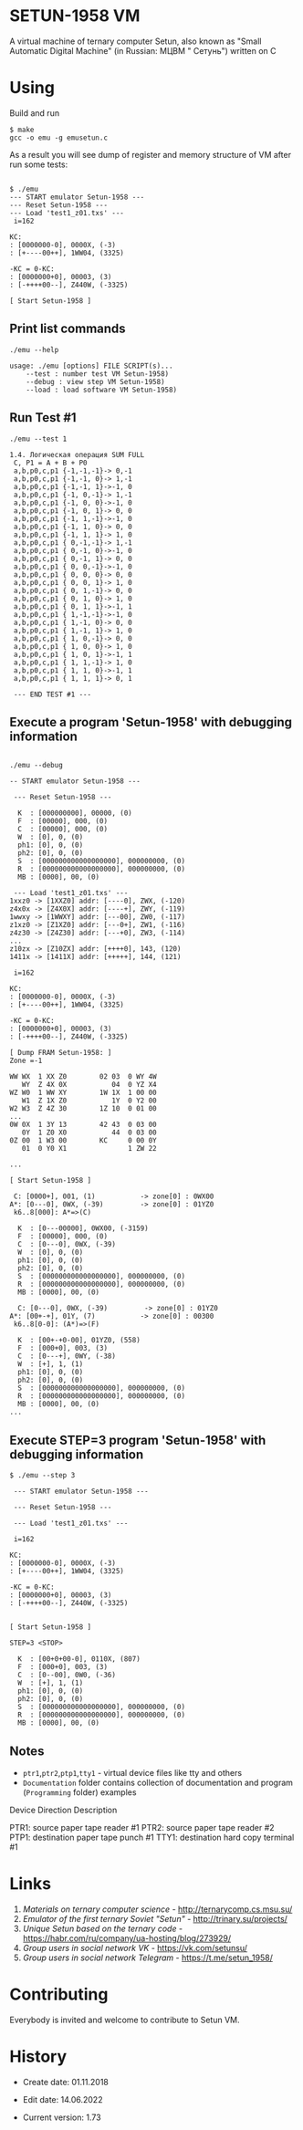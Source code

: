 SETUN-1958 VM
=============

A virtual machine of ternary computer Setun, also known as "Small Automatic Digital Machine" (in Russian: МЦВМ "
Сетунь") written on C

# Using

Build and run

```shell
$ make
gcc -o emu -g emusetun.c
```

As a result you will see dump of register and memory structure of VM after run some tests:

```shell

$ ./emu
--- START emulator Setun-1958 ---
--- Reset Setun-1958 ---
--- Load 'test1_z01.txs' ---
 i=162

KC:
: [0000000-0], 0000X, (-3)
: [+----00++], 1WW04, (3325)

-KC = 0-KC:
: [0000000+0], 00003, (3)
: [-++++00--], Z440W, (-3325)

[ Start Setun-1958 ]
```

## Print  list commands 
```shell
./emu --help

usage: ./emu [options] FILE SCRIPT(s)...
	--test : number test VM Setun-1958)
	--debug : view step VM Setun-1958)
	--load : load software VM Setun-1958)
```

## Run Test #1
```shell
./emu --test 1

1.4. Логическая операция SUM FULL
 C, P1 = A + B + P0
 a,b,p0,c,p1 {-1,-1,-1}-> 0,-1
 a,b,p0,c,p1 {-1,-1, 0}-> 1,-1
 a,b,p0,c,p1 {-1,-1, 1}->-1, 0
 a,b,p0,c,p1 {-1, 0,-1}-> 1,-1
 a,b,p0,c,p1 {-1, 0, 0}->-1, 0
 a,b,p0,c,p1 {-1, 0, 1}-> 0, 0
 a,b,p0,c,p1 {-1, 1,-1}->-1, 0
 a,b,p0,c,p1 {-1, 1, 0}-> 0, 0
 a,b,p0,c,p1 {-1, 1, 1}-> 1, 0
 a,b,p0,c,p1 { 0,-1,-1}-> 1,-1
 a,b,p0,c,p1 { 0,-1, 0}->-1, 0
 a,b,p0,c,p1 { 0,-1, 1}-> 0, 0
 a,b,p0,c,p1 { 0, 0,-1}->-1, 0
 a,b,p0,c,p1 { 0, 0, 0}-> 0, 0
 a,b,p0,c,p1 { 0, 0, 1}-> 1, 0
 a,b,p0,c,p1 { 0, 1,-1}-> 0, 0
 a,b,p0,c,p1 { 0, 1, 0}-> 1, 0
 a,b,p0,c,p1 { 0, 1, 1}->-1, 1
 a,b,p0,c,p1 { 1,-1,-1}->-1, 0
 a,b,p0,c,p1 { 1,-1, 0}-> 0, 0
 a,b,p0,c,p1 { 1,-1, 1}-> 1, 0
 a,b,p0,c,p1 { 1, 0,-1}-> 0, 0
 a,b,p0,c,p1 { 1, 0, 0}-> 1, 0
 a,b,p0,c,p1 { 1, 0, 1}->-1, 1
 a,b,p0,c,p1 { 1, 1,-1}-> 1, 0
 a,b,p0,c,p1 { 1, 1, 0}->-1, 1
 a,b,p0,c,p1 { 1, 1, 1}-> 0, 1

 --- END TEST #1 ---

```

## Execute a program 'Setun-1958' with debugging information
```shell

./emu --debug

-- START emulator Setun-1958 ---

 --- Reset Setun-1958 ---

  K  : [000000000], 00000, (0)
  F  : [00000], 000, (0)
  C  : [00000], 000, (0)
  W  : [0], 0, (0)
  ph1: [0], 0, (0)
  ph2: [0], 0, (0)
  S  : [000000000000000000], 000000000, (0)
  R  : [000000000000000000], 000000000, (0)
  MB : [0000], 00, (0)

 --- Load 'test1_z01.txs' ---
1xxz0 -> [1XXZ0] addr: [----0], ZWX, (-120)
z4x0x -> [Z4X0X] addr: [----+], ZWY, (-119)
1wwxy -> [1WWXY] addr: [---00], ZW0, (-117)
z1xz0 -> [Z1XZ0] addr: [---0+], ZW1, (-116)
z4z30 -> [Z4Z30] addr: [---+0], ZW3, (-114)
...
z10zx -> [Z10ZX] addr: [++++0], 143, (120)
1411x -> [1411X] addr: [+++++], 144, (121)

 i=162

KC:
: [0000000-0], 0000X, (-3)
: [+----00++], 1WW04, (3325)

-KC = 0-KC:
: [0000000+0], 00003, (3)
: [-++++00--], Z440W, (-3325)

[ Dump FRAM Setun-1958: ]
Zone =-1

WW WX  1 XX Z0        02 03  0 WY 4W
   WY  Z 4X 0X           04  0 YZ X4
WZ W0  1 WW XY        1W 1X  1 00 00
   W1  Z 1X Z0           1Y  0 Y2 00
W2 W3  Z 4Z 30        1Z 10  0 01 00
...
0W 0X  1 3Y 13        42 43  0 03 00
   0Y  1 Z0 X0           44  0 03 00
0Z 00  1 W3 00        KC     0 00 0Y
   01  0 Y0 X1               1 ZW 22

...

[ Start Setun-1958 ]

 С: [0000+], 001, (1)           -> zone[0] : 0WX00
A*: [0---0], 0WX, (-39)         -> zone[0] : 01YZ0
 k6..8[000]: A*=>(C)

  K  : [0---00000], 0WX00, (-3159)
  F  : [00000], 000, (0)
  C  : [0---0], 0WX, (-39)
  W  : [0], 0, (0)
  ph1: [0], 0, (0)
  ph2: [0], 0, (0)
  S  : [000000000000000000], 000000000, (0)
  R  : [000000000000000000], 000000000, (0)
  MB : [0000], 00, (0)

  С: [0---0], 0WX, (-39)         -> zone[0] : 01YZ0
A*: [00+-+], 01Y, (7)           -> zone[0] : 00300
 k6..8[0-0]: (A*)=>(F)

  K  : [00+-+0-00], 01YZ0, (558)
  F  : [000+0], 003, (3)
  C  : [0---+], 0WY, (-38)
  W  : [+], 1, (1)
  ph1: [0], 0, (0)
  ph2: [0], 0, (0)
  S  : [000000000000000000], 000000000, (0)
  R  : [000000000000000000], 000000000, (0)
  MB : [0000], 00, (0)
...
```

## Execute STEP=3  program 'Setun-1958' with debugging information

```shell
$ ./emu --step 3

 --- START emulator Setun-1958 ---

 --- Reset Setun-1958 ---

 --- Load 'test1_z01.txs' ---

 i=162

KC:
: [0000000-0], 0000X, (-3)
: [+----00++], 1WW04, (3325)

-KC = 0-KC:
: [0000000+0], 00003, (3)
: [-++++00--], Z440W, (-3325)


[ Start Setun-1958 ]

STEP=3 <STOP>

  K  : [00+0+00-0], 0110X, (807)
  F  : [000+0], 003, (3)
  C  : [0--00], 0W0, (-36)
  W  : [+], 1, (1)
  ph1: [0], 0, (0)
  ph2: [0], 0, (0)
  S  : [000000000000000000], 000000000, (0)
  R  : [000000000000000000], 000000000, (0)
  MB : [0000], 00, (0)

```

## Notes

* `ptr1`,`ptr2`,`ptp1`,`tty1` - virtual device files like tty and others
* `Documentation` folder contains collection of documentation and program (`Programming` folder) examples

Device 	Direction 	Description

PTR1: 	source paper tape reader #1
PTR2: 	source paper tape reader #2
PTP1: 	destination paper tape punch #1
TTY1: 	destination hard copy terminal #1

# Links

 1. *Materials on ternary computer science* - <http://ternarycomp.cs.msu.su/>
 2. *Emulator of the first ternary Soviet "Setun"* - <http://trinary.su/projects/>
 3. *Unique Setun based on the ternary code* - <https://habr.com/ru/company/ua-hosting/blog/273929/>
 4. *Group users in social network VK* - <https://vk.com/setunsu/>
 5. *Group users in social network Telegram* - <https://t.me/setun_1958/>

# Contributing

Everybody is invited and welcome to contribute to Setun VM.

# History


- Create date: 01.11.2018
- Edit date:   14.06.2022

- Current version: 1.73
